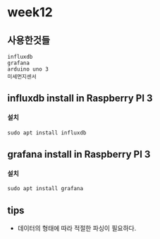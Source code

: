 # week12

## 사용한것들
```
influxdb
grafana
arduino uno 3
미세먼지센서
```


## influxdb install in **Raspberry PI 3** 
#### 설치
    sudo apt install influxdb


## grafana install in **Raspberry PI 3**
#### 설치
    sudo apt install grafana

## tips
- 데이터의 형태에 따라 적절한 파싱이 필요하다.

